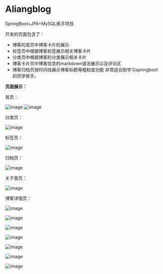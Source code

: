 # Aliangblog

SpringBoot+JPA+MySQL练手项目

开发的页面包含了：
 - 博客的首页中博客卡片的展示
 - 标签页中根据博客标签展示相关博客卡片
 - 分类页中根据博客的分类展示相关卡片 
 - 博客卡片页中博客信息的markdown语法展示以及评论区 
 - 博客归档页按时间线展示博客标题等粗粒度功能
非常适合刚学习springboot的同学练手。


**页面展示：**


首页：


![image](https://user-images.githubusercontent.com/38972334/146628585-17a02cf9-e466-4ed0-997e-d83df3f6f309.png)
![image](https://user-images.githubusercontent.com/38972334/146628609-8d60e505-c3c8-439f-8e43-f7356b6313ee.png)


分类页：

![image](https://user-images.githubusercontent.com/38972334/146628624-5d997a4e-3df1-4b9b-9856-5fbe16ba9898.png)


标签页：


![image](https://user-images.githubusercontent.com/38972334/146628636-c5178df3-be55-4b5d-92fb-7267e6518ebd.png)


归档页：


![image](https://user-images.githubusercontent.com/38972334/146628642-a619cd09-fc15-47df-953a-a33b814455e7.png)


关于我页：


![image](https://user-images.githubusercontent.com/38972334/146628649-6ab23757-f682-4ec8-8d2c-1ab4c79de74b.png)


博客详情页：


![image](https://user-images.githubusercontent.com/38972334/146628677-437ab306-a7fe-4763-bccd-1486b61002ab.png)

![image](https://user-images.githubusercontent.com/38972334/146628681-28be8e1c-6aa5-477d-9fe3-ee3605688d53.png)

![image](https://user-images.githubusercontent.com/38972334/146628688-36abb5cc-9a67-43b2-8614-87ea91fc3ae1.png)

![image](https://user-images.githubusercontent.com/38972334/146628696-499aeee1-a70f-436e-9a91-8e748d89b3cb.png)

![image](https://user-images.githubusercontent.com/38972334/146628705-785a9ef0-1e11-4ce9-a5fb-1ac0abc8f582.png)

![image](https://user-images.githubusercontent.com/38972334/146628712-c88f9f0a-7d65-43fd-924f-de13e66f56f1.png)

![image](https://user-images.githubusercontent.com/38972334/146628721-73885dd0-0769-4666-bb7a-8ea51a8384f2.png)
